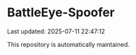 # BattleEye-Spoofer

Last updated: 2025-07-11 22:47:12

This repository is automatically maintained.

